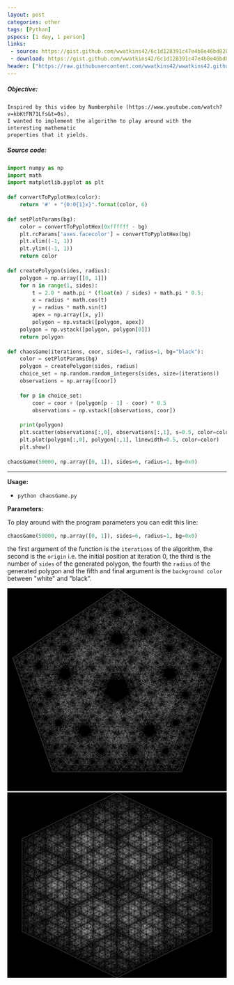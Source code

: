 ```yaml
---
layout: post
categories: other
tags: [Python]
pspecs: [1 day, 1 person]
links:
 - source: https://gist.github.com/wwatkins42/6c1d128391c47e4b8e46bd828f8a086c
 - download: https://gist.github.com/wwatkins42/6c1d128391c47e4b8e46bd828f8a086c/archive/38ab364229e9dba0643a4b1a2c4b96339ceef08c.zip
header: ["https://raw.githubusercontent.com/wwatkins42/wwatkins42.github.io/master/images/poly_3_.png", 98.9]
---
```


##### Objective:
```
Inspired by this video by Numberphile (https://www.youtube.com/watch?v=kbKtFN71Lfs&t=0s),
I wanted to implement the algorithm to play around with the interesting mathematic
properties that it yields.
```
##### Source code:
``` python
import numpy as np
import math
import matplotlib.pyplot as plt

def convertToPyplotHex(color):
    return '#' + "{0:0{1}x}".format(color, 6)

def setPlotParams(bg):
    color = convertToPyplotHex(0xffffff - bg)
    plt.rcParams['axes.facecolor'] = convertToPyplotHex(bg)
    plt.xlim((-1, 1))
    plt.ylim((-1, 1))
    return color

def createPolygon(sides, radius):
    polygon = np.array([[0, 1]])
    for n in range(1, sides):
        t = 2.0 * math.pi * (float(n) / sides) + math.pi * 0.5;
        x = radius * math.cos(t)
        y = radius * math.sin(t)
        apex = np.array([x, y])
        polygon = np.vstack([polygon, apex])
    polygon = np.vstack([polygon, polygon[0]])
    return polygon

def chaosGame(iterations, coor, sides=3, radius=1, bg="black"):
    color = setPlotParams(bg)
    polygon = createPolygon(sides, radius)
    choice_set = np.random.random_integers(sides, size=(iterations))
    observations = np.array([coor])

    for p in choice_set:
        coor = coor + (polygon[p - 1] - coor) * 0.5
        observations = np.vstack([observations, coor])

    print(polygon)
    plt.scatter(observations[:,0], observations[:,1], s=0.5, color=color, alpha=0.33)
    plt.plot(polygon[:,0], polygon[:,1], linewidth=0.5, color=color)
    plt.show()

chaosGame(50000, np.array([0, 1]), sides=6, radius=1, bg=0x0)
```
---
**Usage:**
* `python chaosGame.py`

**Parameters:**

To play around with the program parameters you can edit this line:
``` python
chaosGame(50000, np.array([0, 1]), sides=6, radius=1, bg=0x0)
```
the first argument of the function is the `iterations` of the algorithm,
the second is the `origin` i.e. the initial position at iteration 0, the third
is the number of `sides` of the generated polygon, the fourth the `radius` of
the generated polygon and the fifth and final argument is the `background color`
between "white" and "black".

![](https://raw.githubusercontent.com/wwatkins42/wwatkins42.github.io/master/images/poly_5_.png)
![](https://raw.githubusercontent.com/wwatkins42/wwatkins42.github.io/master/images/poly_6_.png)

